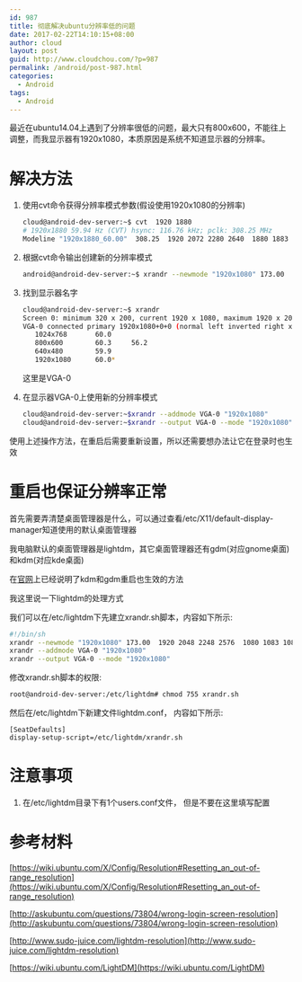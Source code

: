 ```yaml
---
id: 987
title: 彻底解决ubuntu分辨率低的问题
date: 2017-02-22T14:10:15+08:00
author: cloud
layout: post
guid: http://www.cloudchou.com/?p=987
permalink: /android/post-987.html
categories:
  - Android
tags:
  - Android
---
```


最近在ubuntu14.04上遇到了分辨率很低的问题，最大只有800x600，不能往上调整，而我显示器有1920x1080，本质原因是系统不知道显示器的分辨率。

# 解决方法

1.  使用cvt命令获得分辨率模式参数(假设使用1920x1080的分辨率)
	
	```bash
    cloud@android-dev-server:~$ cvt  1920 1880
    # 1920x1880 59.94 Hz (CVT) hsync: 116.76 kHz; pclk: 308.25 MHz
    Modeline "1920x1880_60.00"  308.25  1920 2072 2280 2640  1880 1883 1893 1948 -hsync +vsync
    ```

2.  根据cvt命令输出创建新的分辨率模式

    ```bash
    android@android-dev-server:~$ xrandr --newmode "1920x1080" 173.00  1920 2048 2248 2576  1080 1083 1088 1120 -hsync +vsync
    ```

3.  找到显示器名字
    
    ```bash
	cloud@android-dev-server:~$ xrandr
	Screen 0: minimum 320 x 200, current 1920 x 1080, maximum 1920 x 2048
	VGA-0 connected primary 1920x1080+0+0 (normal left inverted right x axis y axis) 0mm x 0mm
	   1024x768       60.0  
	   800x600        60.3     56.2  
	   640x480        59.9  
	   1920x1080      60.0* 
    ```

    这里是VGA-0

4.  在显示器VGA-0上使用新的分辨率模式

	```bash
	cloud@android-dev-server:~$xrandr --addmode VGA-0 "1920x1080"
	cloud@android-dev-server:~$xrandr --output VGA-0 --mode "1920x1080"
	```

使用上述操作方法，在重启后需要重新设置，所以还需要想办法让它在登录时也生效

# 重启也保证分辨率正常

首先需要弄清楚桌面管理器是什么，可以通过查看/etc/X11/default-display-manager知道使用的默认桌面管理器

我电脑默认的桌面管理器是lightdm，其它桌面管理器还有gdm(对应gnome桌面)和kdm(对应kde桌面)

在[官网](https://wiki.ubuntu.com/X/Config/Resolution#Setting_xrandr_changes_persistently)上已经说明了kdm和gdm重启也生效的方法

我这里说一下lightdm的处理方式

我们可以在/etc/lightdm下先建立xrandr.sh脚本，内容如下所示:

```bash
#!/bin/sh
xrandr --newmode "1920x1080" 173.00  1920 2048 2248 2576  1080 1083 1088 1120 -hsync +vsync
xrandr --addmode VGA-0 "1920x1080"
xrandr --output VGA-0 --mode "1920x1080"
```

修改xrandr.sh脚本的权限:

```bash
root@android-dev-server:/etc/lightdm# chmod 755 xrandr.sh 
```

然后在/etc/lightdm下新建文件lightdm.conf， 内容如下所示:

```text
[SeatDefaults]
display-setup-script=/etc/lightdm/xrandr.sh
```

# 注意事项

1. 在/etc/lightdm目录下有1个users.conf文件， 但是不要在这里填写配置

# 参考材料

[https://wiki.ubuntu.com/X/Config/Resolution#Resetting_an_out-of-range_resolution](https://wiki.ubuntu.com/X/Config/Resolution#Resetting_an_out-of-range_resolution)

[http://askubuntu.com/questions/73804/wrong-login-screen-resolution](http://askubuntu.com/questions/73804/wrong-login-screen-resolution)

[http://www.sudo-juice.com/lightdm-resolution](http://www.sudo-juice.com/lightdm-resolution)

[https://wiki.ubuntu.com/LightDM](https://wiki.ubuntu.com/LightDM)